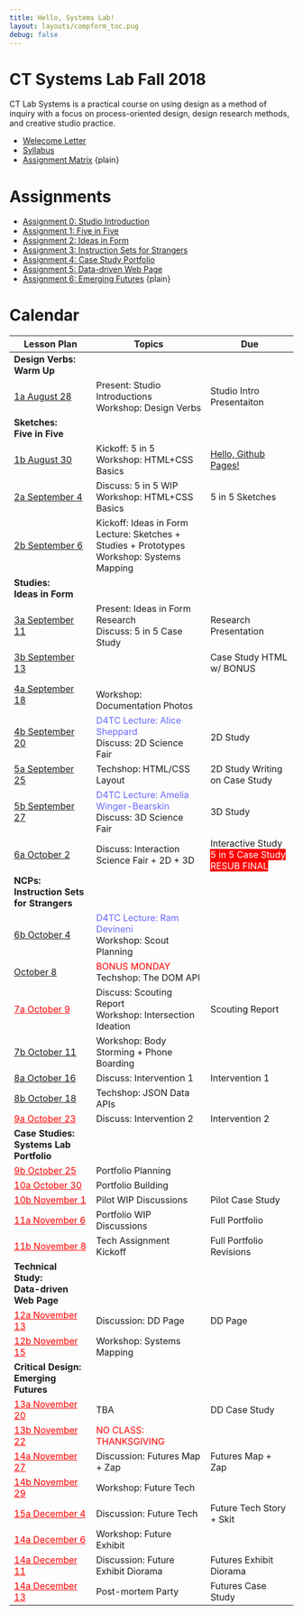```yaml
---
title: Hello, Systems Lab!
layout: layouts/compform_toc.pug
debug: false
---
```


<!-- <script src="https://cdnjs.cloudflare.com/ajax/libs/p5.js/0.5.16/p5.min.js"></script>
<script src="./index_mess.js"></script> -->

<style>
ul.plain {
 margin: 0;
 padding: 0;
 list-style: none;
}
</style>

# CT Systems Lab Fall 2018  

<div class="col-6 col-md-6 overview top">
CT Lab Systems is a practical course on using design as a method of inquiry with a focus on process-oriented design, design research methods, and creative studio practice.
</div>

- [Welecome Letter](./welcome_letter.html)
- [Syllabus](./syllabus.html)
- [Assignment Matrix](https://docs.google.com/spreadsheets/d/1OVtofA8TV2qSv_RnN7W7BAem_cFSkqaAivjmNusbYWU/edit?usp=sharing)
{plain}

# Assignments

- [Assignment 0: Studio Introduction](assignment_introduction.html)
- [Assignment 1: Five in Five](assignment_5in5.html)
- [Assignment 2: Ideas in Form](assignment_ideas.html)
- [Assignment 3: Instruction Sets for Strangers](assignment_instruction_sets.html)
- [Assignment 4: Case Study Portfolio](assignment_portfolio.html)
- [Assignment 5: Data-driven Web Page](assignment_data.html)
- [Assignment 6: Emerging Futures](assignment_futures.html)
{plain}


# Calendar


| Lesson Plan                                   | Topics                                                                                                | Due                                                                                 |
| --------------------------------------------- | ----------------------------------------------------------------------------------------------------- | ----------------------------------------------------------------------------------- |
| **Design Verbs:<br/>Warm Up**                 | &nbsp;                                                                                                | &nbsp;                                                                              |
| [1a August 28](lesson_plans/aug_28.html)      | Present: Studio Introductions<br/> Workshop: Design Verbs                                             | Studio Intro Presentaiton                                                           |
| **Sketches:<br/>Five in Five**                | &nbsp;                                                                                                | &nbsp;                                                                              |
| [1b August 30](lesson_plans/aug_30.html)      | Kickoff: 5 in 5<br/> Workshop: HTML+CSS Basics                                                        | [Hello, Github Pages!](lesson_plans/aug_28.html)                                    |
| [2a September 4](lesson_plans/sep_4.html)     | Discuss: 5 in 5 WIP<br/> Workshop: HTML+CSS Basics                                                    | 5 in 5 Sketches                                                                     |
| [2b September 6](lesson_plans/sep_6.html)     | Kickoff: Ideas in Form<br/> Lecture: Sketches + Studies + Prototypes <br/>Workshop: Systems Mapping   | &nbsp;                                                                              |
| **Studies:<br/>Ideas in Form**                | &nbsp;                                                                                                | &nbsp;                                                                              |
| [3a September 11](lesson_plans/sep_11.html)   | Present: Ideas in Form Research<br/> Discuss: 5 in 5 Case Study                                       | <span class = "">Research Presentation  </span>                                     |
| [3b September 13](lesson_plans/sep_13.html)   | &nbsp;                                                                                                | <span class = ""> Case Study HTML w/ BONUS</span>                                   |
| [4a September 18](lesson_plans/sep_18.html)   | <br/> Workshop: Documentation Photos<br/>                                                             | &nbsp;                                                                              |
| [4b September 20](lesson_plans/sep_20.html)   | <span style="color: #6666FF">D4TC Lecture: Alice Sheppard</span><br/>Discuss: 2D Science Fair         | 2D Study                                                                            |
| [5a September 25](lesson_plans/sep_25.html)   | Techshop: HTML/CSS Layout                                                                             | 2D Study Writing on Case Study                                                      |
| [5b September 27](lesson_plans/sep_27.html)   | <span style="color: #6666FF">D4TC Lecture: Amelia Winger-Bearskin</span><br/>Discuss: 3D Science Fair | 3D Study                                                                            |
| [6a October 2](lesson_plans/oct_2.html)       | Discuss: Interaction Science Fair + 2D + 3D                                                           | Interactive Study <br/><span class = "urgent"> 5 in 5 Case Study RESUB FINAL</span> |
| **NCPs:<br/>Instruction Sets for Strangers**  | &nbsp;                                                                                                | &nbsp;                                                                              |
| [6b October 4](lesson_plans/oct_4.html)       | <span style="color: #6666FF">D4TC Lecture: Ram Devineni</span><br/>Workshop: Scout Planning           | &nbsp;                                                                              |
| [October 8](lesson_plans/oct_8.html)          | <span style="color: #F00">BONUS MONDAY</span><br/> Techshop: The DOM API                              | &nbsp;                                                                              |
| [7a October 9](#)                             | Discuss: Scouting Report<br/>Workshop: Intersection Ideation                                          | Scouting Report                                                                     |
| [7b October 11](lesson_plans/oct_11.html)     | Workshop: Body Storming + Phone Boarding                                                              | &nbsp;                                                                              |
| [8a October 16](lesson_plans/oct_16.html)     | Discuss: Intervention 1                                                                               | Intervention 1                                                                      |
| [8b October 18](lesson_plans/oct_18.html)     | Techshop: JSON Data APIs                                                                              | &nbsp;                                                                              |
| [9a October 23](#)                            | Discuss: Intervention 2                                                                               | Intervention 2                                                                      |
| **Case Studies:<br/>Systems Lab Portfolio**   | &nbsp;                                                                                                | &nbsp;                                                                              |
| [9b October 25](#)                            | Portfolio Planning                                                                                    | &nbsp;                                                                              |
| [10a October 30](#)                           | Portfolio Building                                                                                    | &nbsp;                                                                              |
| [10b November 1](#)                           | Pilot WIP Discussions                                                                                 | Pilot Case Study                                                                    |
| [11a November 6](#)                           | Portfolio WIP Discussions                                                                             | Full Portfolio                                                                      |
| [11b November 8](#)                           | Tech Assignment Kickoff                                                                               | Full Portfolio Revisions                                                            |
| **Technical Study:<br/>Data-driven Web Page** | &nbsp;                                                                                                | &nbsp;                                                                              |
| [12a November 13](#)                          | Discussion: DD Page                                                                                   | DD Page                                                                             |
| [12b November 15](#)                          | Workshop: Systems Mapping                                                                             | &nbsp;                                                                              |
| **Critical Design:<br/>Emerging Futures**     | &nbsp;                                                                                                | &nbsp;                                                                              |
| [13a November 20](#)                          | TBA                                                                                                   | DD Case Study                                                                       |
| [13b November 22](#)                          | <span style="color: #F00">NO CLASS: THANKSGIVING</span>                                               | &nbsp;                                                                              |
| [14a November 27](#)                          | Discussion: Futures Map + Zap                                                                         | Futures Map + Zap                                                                   |
| [14b November 29](#)                          | Workshop: Future Tech                                                                                 | &nbsp;                                                                              |
| [15a December 4](#)                           | Discussion: Future Tech                                                                               | Future Tech Story + Skit                                                            |
| [14a December 6](#)                           | Workshop: Future Exhibit                                                                              | &nbsp;                                                                              |
| [14a December 11](#)                          | Discussion: Future Exhibit Diorama                                                                    | Futures Exhibit Diorama                                                             |
| [14a December 13](#)                          | Post-mortem Party                                                                                     | Futures Case Study                                                                  |


<!-- | [November 18](#)                              | <span style="color: #F00">BONUS MONDAY</span><br/> TBA                                                | &nbsp;                                                                              | -->


<style>

.urgent {
    background: red;
    color: white;
}

/* tr:nth-child(-n+10),
tr:nth-child(-n+10) a[href^="#"]
 {
    color: #CCC !important;

} */

.temp {
    color: #BBB;
}
    .top {
        padding: 0;
        font-size: 14px;
    }

    .table th:first-child,  {
        /* border: 1px solid red; */
        width: 35%;

    }


    td a[href="#"] {
        color: red;
    }

    .comp-form-toc .table a[href^="#"] {
**        color: black;
        text-decoration: none;
        border: none;
    }

    .table td,
    .table th {
        padding-left: 0px;;
    }

    .table thead {
        /* display: none; */
    }

    .gray {
        color: #AAA;
    }

    .red {
        color: #F00;
    }

    a[href="#"] {
        color: gray;
    }

</style>